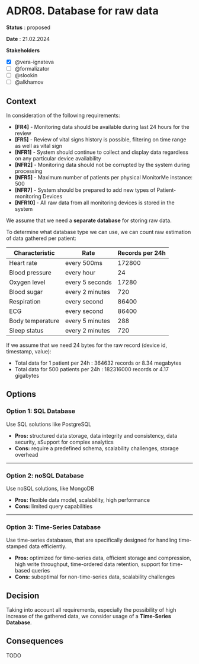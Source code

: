# ADR08. Database for raw data

**Status** : proposed

**Date** : 21.02.2024

**Stakeholders**

- [x] @vera-ignateva
- [ ] @formalizator
- [ ] @slookin
- [ ] @alkhamov

## Context

In consideration of the following requirements:

- **[FR4]** - Monitoring data should be available during last 24 hours for the review
- **[FR5]** - Review of vital signs history is possible, filtering on time range as well as vital sign
- **[NFR1]** - System should continue to collect and display data regardless on any particular device availability
- **[NFR2]** - Monitoring data should not be corrupted by the system during processing
- **[NFR5]** - Maximum number of patients per physical MonitorMe instance: 500
- **[NFR7]** - System should be prepared to add new types of Patient-monitoring Devices
- **[NFR10]** - All raw data from all monitoring devices is stored in the system

We assume that we need a **separate database** for storing raw data.

To determine what database type we can use, we can count raw estimation of data gathered per patient:

| Characteristic   | Rate            | Records per 24h |
|------------------|-----------------|-----------------|
| Heart rate       | every 500ms     | 172800          |
| Blood pressure   | every hour      | 24              |
| Oxygen level     | every 5 seconds | 17280           |
| Blood sugar      | every 2 minutes | 720             |
| Respiration      | every second    | 86400           |
| ECG              | every second    | 86400           |         
| Body temperature | every 5 minutes | 288             |
| Sleep status     | every 2 minutes | 720             |

If we assume that we need 24 bytes for the raw record (device id, timestamp, value):
* Total data for 1 patient per 24h : 364632 records or 8.34 megabytes
* Total data for 500 patients per 24h : 182316000 records or 4.17 gigabytes

## Options

### Option 1: SQL Database

Use SQL solutions like PostgreSQL
* **Pros:** structured data storage, data integrity and consistency, data security, sSupport for complex analytics
* **Cons:** require a predefined schema, scalability challenges, storage overhead
____

### Option 2: noSQL Database

Use noSQL solutions, like MongoDB
* **Pros:** flexible data model, scalability, high performance
* **Cons:** limited query capabilities
____

### Option 3: Time-Series Database

Use time-series databases, that are specifically designed for handling time-stamped data efficiently.
* **Pros:** optimized for time-series data, efficient storage and compression, high write throughput, time-ordered data retention, support for time-based queries
* **Cons:** suboptimal for non-time-series data, scalability challenges

## Decision

Taking into account all requirements, especially the possibility of high increase of the gathered data, we consider usage of a **Time-Series Database**. 

## Consequences

TODO